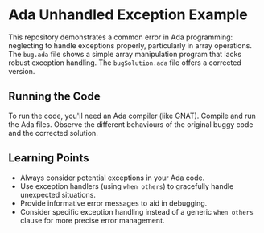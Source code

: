 # Ada Unhandled Exception Example

This repository demonstrates a common error in Ada programming: neglecting to handle exceptions properly, particularly in array operations.  The `bug.ada` file shows a simple array manipulation program that lacks robust exception handling. The `bugSolution.ada` file offers a corrected version.

## Running the Code

To run the code, you'll need an Ada compiler (like GNAT). Compile and run the Ada files. Observe the different behaviours of the original buggy code and the corrected solution.

## Learning Points

* Always consider potential exceptions in your Ada code.
* Use exception handlers (using `when others`) to gracefully handle unexpected situations.
* Provide informative error messages to aid in debugging.
* Consider specific exception handling instead of a generic `when others` clause for more precise error management.
